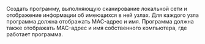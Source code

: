 Создать программу, выполняющую сканирование локальной сети и отображение информации об имеющихся в ней узлах. 
Для каждого узла программа должна отображать MAC-адрес и имя.
Программа должна также отображать MAC-адрес и имя собственного компьютера, где работает программа.
